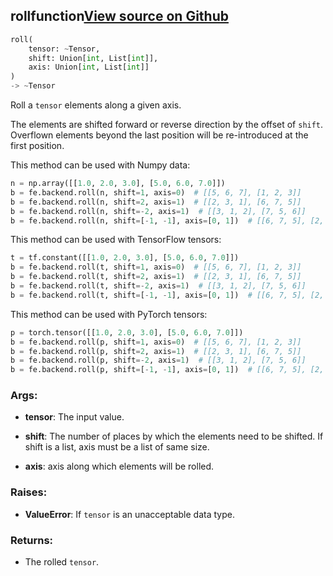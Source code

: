 ## roll<span class="tag">function</span><a class="sourcelink" href=https://github.com/fastestimator/fastestimator/blob/r1.2/fastestimator/backend/roll.py/#L24-L76>View source on Github</a>
```python
roll(
	tensor: ~Tensor,
	shift: Union[int, List[int]],
	axis: Union[int, List[int]]
)
-> ~Tensor
```
Roll a `tensor` elements along a given axis.

The elements are shifted forward or reverse direction by the offset of `shift`. Overflown elements beyond the last
position will be re-introduced at the first position.

This method can be used with Numpy data:
```python
n = np.array([[1.0, 2.0, 3.0], [5.0, 6.0, 7.0]])
b = fe.backend.roll(n, shift=1, axis=0)  # [[5, 6, 7], [1, 2, 3]]
b = fe.backend.roll(n, shift=2, axis=1)  # [[2, 3, 1], [6, 7, 5]]
b = fe.backend.roll(n, shift=-2, axis=1)  # [[3, 1, 2], [7, 5, 6]]
b = fe.backend.roll(n, shift=[-1, -1], axis=[0, 1])  # [[6, 7, 5], [2, 3, 1]]
```

This method can be used with TensorFlow tensors:
```python
t = tf.constant([[1.0, 2.0, 3.0], [5.0, 6.0, 7.0]])
b = fe.backend.roll(t, shift=1, axis=0)  # [[5, 6, 7], [1, 2, 3]]
b = fe.backend.roll(t, shift=2, axis=1)  # [[2, 3, 1], [6, 7, 5]]
b = fe.backend.roll(t, shift=-2, axis=1)  # [[3, 1, 2], [7, 5, 6]]
b = fe.backend.roll(t, shift=[-1, -1], axis=[0, 1])  # [[6, 7, 5], [2, 3, 1]]
```

This method can be used with PyTorch tensors:
```python
p = torch.tensor([[1.0, 2.0, 3.0], [5.0, 6.0, 7.0]])
b = fe.backend.roll(p, shift=1, axis=0)  # [[5, 6, 7], [1, 2, 3]]
b = fe.backend.roll(p, shift=2, axis=1)  # [[2, 3, 1], [6, 7, 5]]
b = fe.backend.roll(p, shift=-2, axis=1)  # [[3, 1, 2], [7, 5, 6]]
b = fe.backend.roll(p, shift=[-1, -1], axis=[0, 1])  # [[6, 7, 5], [2, 3, 1]]
```


<h3>Args:</h3>


* **tensor**: The input value.

* **shift**: The number of places by which the elements need to be shifted. If shift is a list, axis must be a list of same size.

* **axis**: axis along which elements will be rolled. 

<h3>Raises:</h3>


* **ValueError**: If `tensor` is an unacceptable data type.

<h3>Returns:</h3>

<ul class="return-block"><li>    The rolled <code>tensor</code>.

</li></ul>

